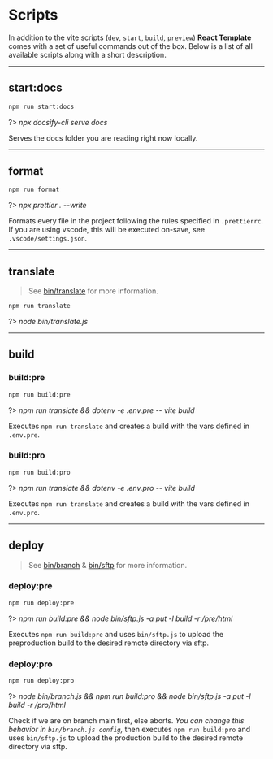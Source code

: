 # Scripts

In addition to the vite scripts (`dev`, `start`, `build`, `preview`) **React Template** comes with a set of useful commands out of the box. Below is a list of all available scripts along with a short description.

---

## start:docs

```bash
npm run start:docs
```

?> _npx docsify-cli serve docs_

Serves the docs folder you are reading right now locally.

---

## format

```bash
npm run format
```

?> _npx prettier . --write_

Formats every file in the project following the rules specified in `.prettierrc`. If you are using vscode, this will be executed on-save, see `.vscode/settings.json`.

---

## translate

> See [bin/translate](/content/bins.md#Translate) for more information.

```bash
npm run translate
```

?> _node bin/translate.js_

---

## build

### build:pre

```bash
npm run build:pre
```

?> _npm run translate && dotenv -e .env.pre -- vite build_

Executes `npm run translate` and creates a build with the vars defined in `.env.pre`.

### build:pro

```bash
npm run build:pro
```

?> _npm run translate && dotenv -e .env.pro -- vite build_

Executes `npm run translate` and creates a build with the vars defined in `.env.pro`.

---

## deploy

> See [bin/branch](/content/bins.md#Branch) & [bin/sftp](/content/bins.md#Sftp) for more information.

### deploy:pre

```bash
npm run deploy:pre
```

?> _npm run build:pre && node bin/sftp.js -a put -l build -r /pre/html_

Executes `npm run build:pre` and uses `bin/sftp.js` to upload the preproduction build to the desired remote directory via sftp.

### deploy:pro

```bash
npm run deploy:pro
```

?> _node bin/branch.js && npm run build:pro && node bin/sftp.js -a put -l build -r /pro/html_

Check if we are on branch main first, else aborts. _You can change this behavior in `bin/branch.js config`,_ then executes `npm run build:pro` and uses `bin/sftp.js` to upload the production build to the desired remote directory via sftp.
